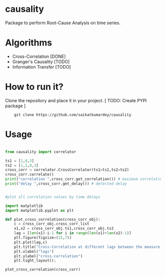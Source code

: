# causality
Package to perform Root-Cause Analysis on time series.

# Algorithms

+ Cross-Correlation [DONE]
+ Granger's Causality [TODO]
+ Information Transfer [TODO]

# How to run it?

Clone the repository and place it in your project. [ TODO: Create PYPI package ]

        git clone https://github.com/saikatkumardey/causality

# Usage

```python

from causality import correlator

ts1 = [1,8,3]
ts2 = [1,1,8,3]
cross_corr = correlator.CrossCorrelator(ts1=ts1,ts2=ts2)
cross_corr.correlate()
print("correlation ",cross_corr.get_correlation()) # maximum correlation
print("delay ",cross_corr.get_delay()) # detected delay


#plot all correlation values by time delays

import matplotlib
import matplotlib.pyplot as plt

def plot_cross_correlation(cross_corr_obj):
    c = cross_corr_obj.cross_corr_list
    x1,x2 = cross_corr_obj.ts1,cross_corr_obj.ts2
    lag = [len(x1)-i-1 for i in range(len(x1)+len(x2)-1)]
    plt.figure(figsize=(15,7))
    plt.plot(lag,c)
    plt.title("Cross-Correlation at different lags between the measure and driver")
    plt.xlabel("lags")
    plt.ylabel("cross-correlation")
    plt.tight_layout();

plot_cross_correlation(cross_corr)

```